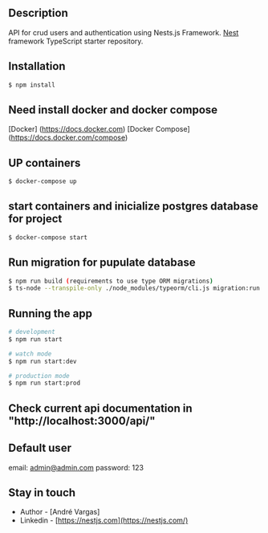 ## Description

API for crud users and authentication using Nests.js Framework.
[Nest](https://github.com/nestjs/nest) framework TypeScript starter repository.

## Installation

```bash
$ npm install
```
## Need install docker and docker compose
[Docker] (https://docs.docker.com)
[Docker Compose] (https://docs.docker.com/compose)

## UP containers
```bash
$ docker-compose up
```

## start containers and inicialize postgres database for project

```bash
$ docker-compose start
```

## Run migration for pupulate database

```bash
$ npm run build (requirements to use type ORM migrations)
$ ts-node --transpile-only ./node_modules/typeorm/cli.js migration:run

```

## Running the app

```bash
# development
$ npm run start

# watch mode
$ npm run start:dev

# production mode
$ npm run start:prod
```
## Check current api documentation in "http://localhost:3000/api/"

## Default user
email: admin@admin.com
password: 123

## Stay in touch

- Author - [André Vargas]
- Linkedin - [https://nestjs.com](https://nestjs.com/)
